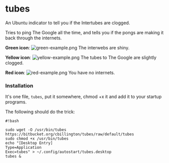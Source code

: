 # tubes #

An Ubuntu indicator to tell you if the Intertubes are clogged.

Tries to ping The Google all the time, and tells you if the pongs are making it back through the internets.

**Green icon**:
![green-example.png](https://bitbucket.org/cbillington/tubes/raw/default/green-example.png)
The interwebs are shiny.

**Yellow icon**:
![yellow-example.png](https://bitbucket.org/cbillington/tubes/raw/default/yellow-example.png)
The tubes to The Google are slightly clogged.

**Red icon**:
![red-example.png](https://bitbucket.org/cbillington/tubes/raw/default/red-example.png)
You have no internets.

### Installation ###

It's one file, `tubes`, put it somewhere, chmod +x it and add it to your startup programs.

The following should do the trick:

```
#!bash

sudo wget -O /usr/bin/tubes https://bitbucket.org/cbillington/tubes/raw/default/tubes
sudo chmod +x /usr/bin/tubes
echo "[Desktop Entry]
Type=Application
Exec=tubes" > ~/.config/autostart/tubes.desktop
tubes &

```
